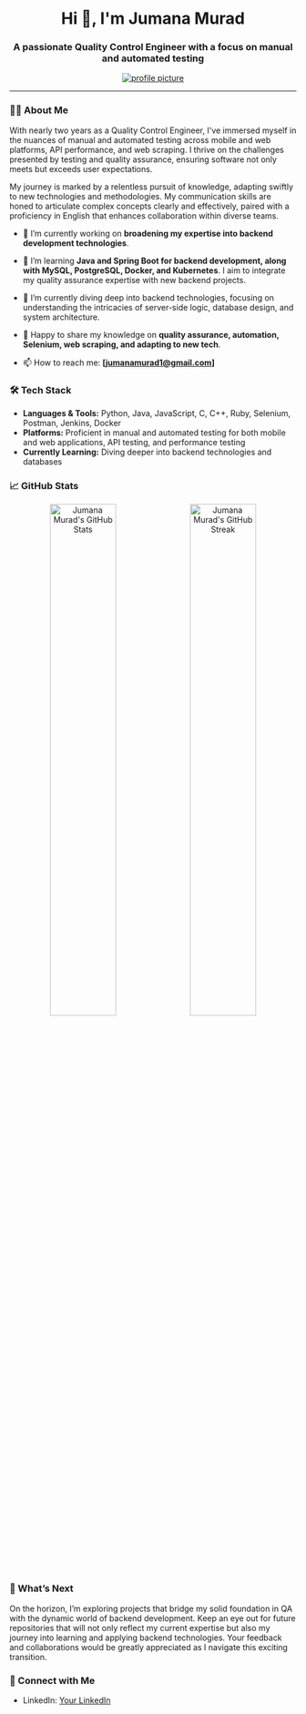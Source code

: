 <h1 align="center">Hi 👋, I'm Jumana Murad</h1>
<h3 align="center">A passionate Quality Control Engineer with a focus on manual and automated testing</h3>

<p align="center">
  <a href="https://github.com/jumanamurad"><img src="URL_TO_YOUR_GITHUB_PROFILE_PICTURE" alt="profile picture"></a>
</p>

---

### 🙋‍♀️ About Me

With nearly two years as a Quality Control Engineer, I've immersed myself in the nuances of manual and automated testing across mobile and web platforms, API performance, and web scraping. I thrive on the challenges presented by testing and quality assurance, ensuring software not only meets but exceeds user expectations.

My journey is marked by a relentless pursuit of knowledge, adapting swiftly to new technologies and methodologies. My communication skills are honed to articulate complex concepts clearly and effectively, paired with a proficiency in English that enhances collaboration within diverse teams.

- 🔭 I’m currently working on **broadening my expertise into backend development technologies**.

- 🌱 I’m learning **Java and Spring Boot for backend development, along with MySQL, PostgreSQL, Docker, and Kubernetes**. I aim to integrate my quality assurance expertise with new backend projects.

- 🤔 I’m currently diving deep into backend technologies, focusing on understanding the intricacies of server-side logic, database design, and system architecture.

- 💬 Happy to share my knowledge on **quality assurance, automation, Selenium, web scraping, and adapting to new tech**.

- 📫 How to reach me: **[jumanamurad1@gmail.com]**

### 🛠 Tech Stack

- **Languages & Tools:** Python, Java, JavaScript, C, C++, Ruby, Selenium, Postman, Jenkins, Docker
- **Platforms:** Proficient in manual and automated testing for both mobile and web applications, API testing, and performance testing
- **Currently Learning:** Diving deeper into backend technologies and databases

### 📈 GitHub Stats

<p align="center">
  <img width="48%" src="https://github-readme-stats.vercel.app/api?username=jumanamurad&show_icons=true&theme=radical" alt="Jumana Murad's GitHub Stats">
  <img width="48%" src="https://github-readme-streak-stats.herokuapp.com/?user=jumanamurad&theme=radical" alt="Jumana Murad's GitHub Streak">
</p>

### 🌟 What’s Next

On the horizon, I’m exploring projects that bridge my solid foundation in QA with the dynamic world of backend development. Keep an eye out for future repositories that will not only reflect my current expertise but also my journey into learning and applying backend technologies. Your feedback and collaborations would be greatly appreciated as I navigate this exciting transition.

### 🤝 Connect with Me

- LinkedIn: [Your LinkedIn](https://www.linkedin.com/in/jumana-murad/)
